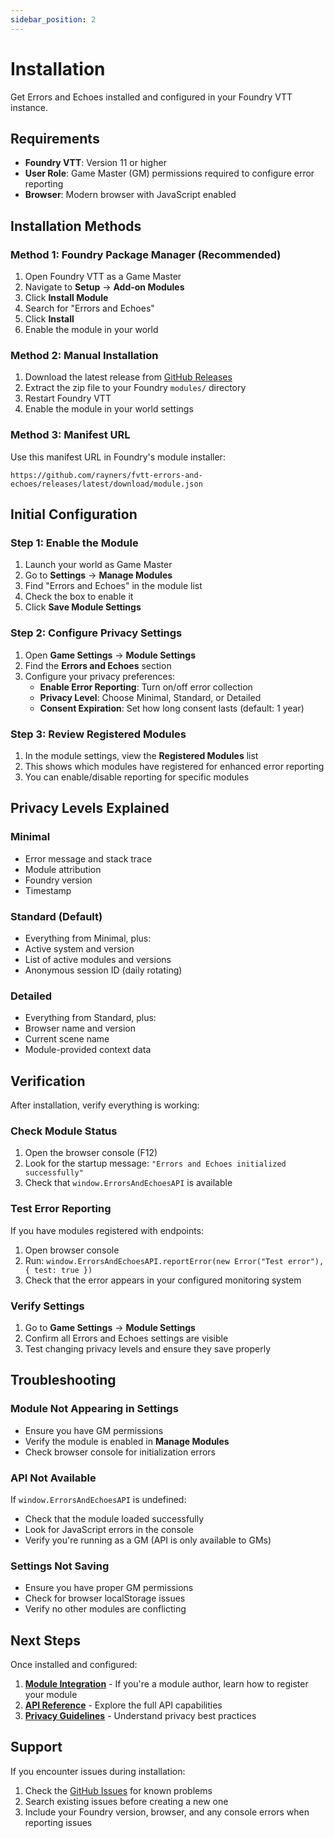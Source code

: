 ```yaml
---
sidebar_position: 2
---
```


# Installation

Get Errors and Echoes installed and configured in your Foundry VTT instance.

## Requirements

- **Foundry VTT**: Version 11 or higher
- **User Role**: Game Master (GM) permissions required to configure error reporting
- **Browser**: Modern browser with JavaScript enabled

## Installation Methods

### Method 1: Foundry Package Manager (Recommended)

1. Open Foundry VTT as a Game Master
2. Navigate to **Setup** → **Add-on Modules**
3. Click **Install Module**
4. Search for "Errors and Echoes"
5. Click **Install**
6. Enable the module in your world

### Method 2: Manual Installation

1. Download the latest release from [GitHub Releases](https://github.com/rayners/fvtt-errors-and-echoes/releases)
2. Extract the zip file to your Foundry `modules/` directory
3. Restart Foundry VTT
4. Enable the module in your world settings

### Method 3: Manifest URL

Use this manifest URL in Foundry's module installer:
```
https://github.com/rayners/fvtt-errors-and-echoes/releases/latest/download/module.json
```

## Initial Configuration

### Step 1: Enable the Module

1. Launch your world as Game Master
2. Go to **Settings** → **Manage Modules**
3. Find "Errors and Echoes" in the module list
4. Check the box to enable it
5. Click **Save Module Settings**

### Step 2: Configure Privacy Settings

1. Open **Game Settings** → **Module Settings**
2. Find the **Errors and Echoes** section
3. Configure your privacy preferences:
   - **Enable Error Reporting**: Turn on/off error collection
   - **Privacy Level**: Choose Minimal, Standard, or Detailed
   - **Consent Expiration**: Set how long consent lasts (default: 1 year)

### Step 3: Review Registered Modules

1. In the module settings, view the **Registered Modules** list
2. This shows which modules have registered for enhanced error reporting
3. You can enable/disable reporting for specific modules

## Privacy Levels Explained

### Minimal
- Error message and stack trace
- Module attribution
- Foundry version
- Timestamp

### Standard (Default)
- Everything from Minimal, plus:
- Active system and version
- List of active modules and versions
- Anonymous session ID (daily rotating)

### Detailed
- Everything from Standard, plus:
- Browser name and version
- Current scene name
- Module-provided context data

## Verification

After installation, verify everything is working:

### Check Module Status

1. Open the browser console (F12)
2. Look for the startup message: `"Errors and Echoes initialized successfully"`
3. Check that `window.ErrorsAndEchoesAPI` is available

### Test Error Reporting

If you have modules registered with endpoints:

1. Open browser console
2. Run: `window.ErrorsAndEchoesAPI.reportError(new Error("Test error"), { test: true })`
3. Check that the error appears in your configured monitoring system

### Verify Settings

1. Go to **Game Settings** → **Module Settings**
2. Confirm all Errors and Echoes settings are visible
3. Test changing privacy levels and ensure they save properly

## Troubleshooting

### Module Not Appearing in Settings

- Ensure you have GM permissions
- Verify the module is enabled in **Manage Modules**
- Check browser console for initialization errors

### API Not Available

If `window.ErrorsAndEchoesAPI` is undefined:

- Check that the module loaded successfully
- Look for JavaScript errors in the console
- Verify you're running as a GM (API is only available to GMs)

### Settings Not Saving

- Ensure you have proper GM permissions
- Check for browser localStorage issues
- Verify no other modules are conflicting

## Next Steps

Once installed and configured:

1. **[Module Integration](integration.md)** - If you're a module author, learn how to register your module
2. **[API Reference](api-reference.md)** - Explore the full API capabilities
3. **[Privacy Guidelines](privacy-guidelines.md)** - Understand privacy best practices

## Support

If you encounter issues during installation:

1. Check the [GitHub Issues](https://github.com/rayners/fvtt-errors-and-echoes/issues) for known problems
2. Search existing issues before creating a new one
3. Include your Foundry version, browser, and any console errors when reporting issues